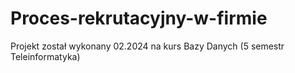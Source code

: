 # Proces-rekrutacyjny-w-firmie
Projekt został wykonany 02.2024 na kurs Bazy Danych (5 semestr Teleinformatyka)
